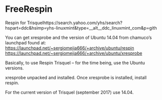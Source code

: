 # FreeRespin
Respin for Trisquelhttps://search.yahoo.com/yhs/search?hspart=ddc&hsimp=yhs-linuxmint&type=__alt__ddc_linuxmint_com&p=gith


You can get xresprobe and the version of Ubuntu 14.04 from chamuco’s launchpad found at:
https://launchpad.net/~sergiomejia666/+archive/ubuntu/respin
https://launchpad.net/~sergiomejia666/+archive/ubuntu/xresprobe

Basically, to use Respin Trisquel – for the time being, use the Ubuntu versions.

xresprobe unpacked and installed. 
Once xresprobe is installed, install respin.

For the current version of Trisquel (september 2017) use 14.04.
